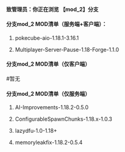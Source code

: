 #### 致管理员：你正在浏览 【mod_2】分支

#### 分支mod_2 MOD清单（服务端+客户端）：

1. pokecube-aio-1.18.1-3.16.1

2. Multiplayer-Server-Pause-1.18-Forge-1.1.0

#### 分支mod_2 MOD清单（仅客户端）

#暂无 

#### 分支mod_2 MOD清单（仅服务端）

1. AI-Improvements-1.18.2-0.5.0

2. ConfigurableSpawnChunks-1.18.x-1.0.3

3. lazydfu-1.0-1.18+

4. memoryleakfix-1.18.2-0.5.4

